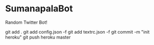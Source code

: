 # SumanapalaBot
Random Twitter Bot! 

git add .
git add config.json -f
git add textrc.json -f
git commit -m "init heroku"
git push heroku master
